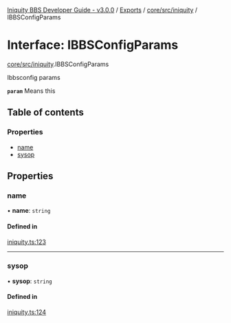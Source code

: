 [Iniquity BBS Developer Guide - v3.0.0](../README.md) / [Exports](../modules.md) / [core/src/iniquity](../modules/core_src_iniquity.md) / IBBSConfigParams

# Interface: IBBSConfigParams

[core/src/iniquity](../modules/core_src_iniquity.md).IBBSConfigParams

Ibbsconfig params

**`param`** Means this

## Table of contents

### Properties

- [name](core_src_iniquity.IBBSConfigParams.md#name)
- [sysop](core_src_iniquity.IBBSConfigParams.md#sysop)

## Properties

### name

• **name**: `string`

#### Defined in

[iniquity.ts:123](https://github.com/iniquitybbs/iniquity/blob/4b29673/packages/core/src/iniquity.ts#L123)

___

### sysop

• **sysop**: `string`

#### Defined in

[iniquity.ts:124](https://github.com/iniquitybbs/iniquity/blob/4b29673/packages/core/src/iniquity.ts#L124)
